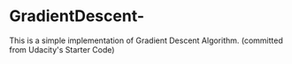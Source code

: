 # GradientDescent-
This is a simple implementation of Gradient Descent Algorithm. (committed from Udacity's Starter Code)
